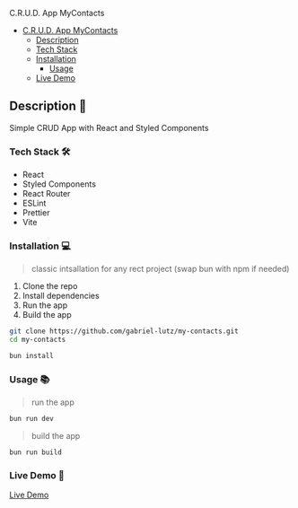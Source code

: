 C.R.U.D. App MyContacts

- [C.R.U.D. App MyContacts](#crud-app-mycontacts)
  - [Description](#description)
  - [Tech Stack](#tech-stack)
  - [Installation](#installation)
    - [Usage](#usage)
  - [Live Demo](#live-demo)

## Description 📝

Simple CRUD App with React and Styled Components

### Tech Stack 🛠️

- React
- Styled Components
- React Router
- ESLint
- Prettier
- Vite

### Installation 💻

> classic intsallation for any rect project (swap bun with npm if needed)

1. Clone the repo
2. Install dependencies
3. Run the app
4. Build the app

```bash
git clone https://github.com/gabriel-lutz/my-contacts.git
cd my-contacts
```

```bash
bun install
```

### Usage 📚

> run the app

```bash
bun run dev
```

> build the app

```bash
bun run build
```

### Live Demo 🎥

[Live Demo](https://my-contacts.vercel.app/)
